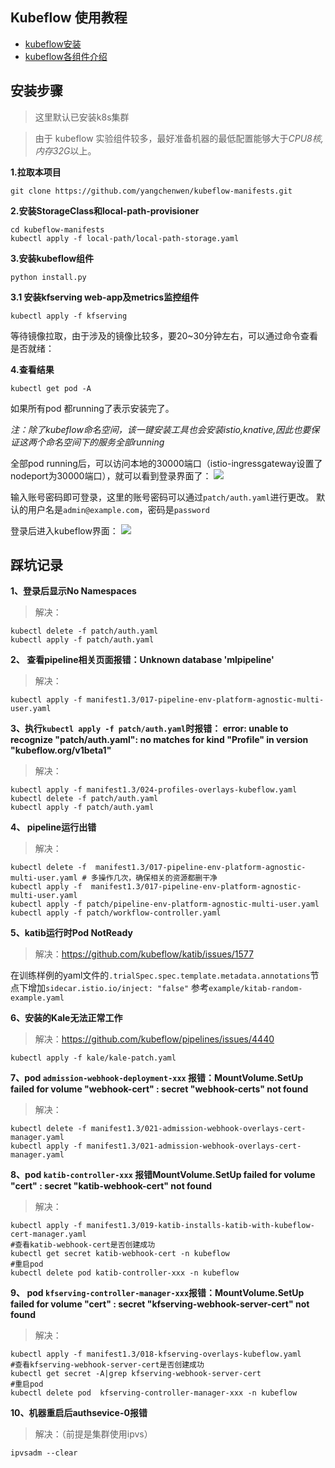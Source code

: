 ## Kubeflow 使用教程
- [kubeflow安装](/README.md)
- [kubeflow各组件介绍](/docs/introduction.md)

## 安装步骤
>这里默认已安装k8s集群

>由于 kubeflow 实验组件较多，最好准备机器的最低配置能够大于*CPU8核,内存32G*以上。

**1.拉取本项目**
```shell
git clone https://github.com/yangchenwen/kubeflow-manifests.git
```

**2.安装StorageClass和local-path-provisioner**
```shell
cd kubeflow-manifests
kubectl apply -f local-path/local-path-storage.yaml
```

**3.安装kubeflow组件**
```shell
python install.py
```

**3.1 安装kfserving web-app及metrics监控组件**
```shell
kubectl apply -f kfserving
```

等待镜像拉取，由于涉及的镜像比较多，要20~30分钟左右，可以通过命令查看是否就绪：

**4.查看结果**
```shell
kubectl get pod -A
```
如果所有pod 都running了表示安装完了。

*注：除了kubeflow命名空间，该一键安装工具也会安装istio,knative,因此也要保证这两个命名空间下的服务全部running*

全部pod running后，可以访问本地的30000端口（istio-ingressgateway设置了nodeport为30000端口），就可以看到登录界面了：
![](/example/dex登录界面.png)

输入账号密码即可登录，这里的账号密码可以通过`patch/auth.yaml`进行更改。
默认的用户名是`admin@example.com`，密码是`password`

登录后进入kubeflow界面：
![](/example/kubeflow-dashboardcenter.png)


## 踩坑记录

**1、登录后显示No Namespaces**
>解决：
```shell
kubectl delete -f patch/auth.yaml
kubectl apply -f patch/auth.yaml
```

**2、 查看pipeline相关页面报错：Unknown database 'mlpipeline'**
>解决：
```shell
kubectl apply -f manifest1.3/017-pipeline-env-platform-agnostic-multi-user.yaml
```

**3、执行```kubectl apply -f patch/auth.yaml```时报错： error: unable to recognize "patch/auth.yaml": no matches for kind "Profile" in version "kubeflow.org/v1beta1"**
>解决：
```shell
kubectl apply -f manifest1.3/024-profiles-overlays-kubeflow.yaml
kubectl delete -f patch/auth.yaml
kubectl apply -f patch/auth.yaml
```

**4、 pipeline运行出错**
>解决：
```shell
kubectl delete -f  manifest1.3/017-pipeline-env-platform-agnostic-multi-user.yaml # 多操作几次，确保相关的资源都删干净
kubectl apply -f  manifest1.3/017-pipeline-env-platform-agnostic-multi-user.yaml
kubectl apply -f patch/pipeline-env-platform-agnostic-multi-user.yaml
kubectl apply -f patch/workflow-controller.yaml
```

**5、katib运行时Pod NotReady**
>解决：https://github.com/kubeflow/katib/issues/1577

在训练样例的yaml文件的```.trialSpec.spec.template.metadata.annotations```节点下增加```sidecar.istio.io/inject: "false"```
参考```example/kitab-random-example.yaml```

**6、安装的Kale无法正常工作**
>解决：https://github.com/kubeflow/pipelines/issues/4440
```shell
kubectl apply -f kale/kale-patch.yaml
```

**7、pod ```admission-webhook-deployment-xxx``` 报错：MountVolume.SetUp failed for volume "webhook-cert" : secret "webhook-certs" not found**
>解决：
```shell
kubectl delete -f manifest1.3/021-admission-webhook-overlays-cert-manager.yaml
kubectl apply -f manifest1.3/021-admission-webhook-overlays-cert-manager.yaml
```

**8、pod ```katib-controller-xxx``` 报错MountVolume.SetUp failed for volume "cert" : secret "katib-webhook-cert" not found**
>解决：
```shell
kubectl apply -f manifest1.3/019-katib-installs-katib-with-kubeflow-cert-manager.yaml
#查看katib-webhook-cert是否创建成功
kubectl get secret katib-webhook-cert -n kubeflow
#重启pod
kubectl delete pod katib-controller-xxx -n kubeflow
```

**9、 pod ```kfserving-controller-manager-xxx```报错：MountVolume.SetUp failed for volume "cert" : secret "kfserving-webhook-server-cert" not found**
>解决：
```shell
kubectl apply -f manifest1.3/018-kfserving-overlays-kubeflow.yaml
#查看kfserving-webhook-server-cert是否创建成功
kubectl get secret -A|grep kfserving-webhook-server-cert
#重启pod
kubectl delete pod  kfserving-controller-manager-xxx -n kubeflow
```

**10、机器重启后authsevice-0报错**
>解决：（前提是集群使用ipvs）
```shell
ipvsadm --clear
```